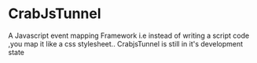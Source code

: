 # CrabJsTunnel
A Javascript event mapping  Framework i.e instead of writing a script code ,you map it  like a css stylesheet..
CrabjsTunnel is still in it's development state
